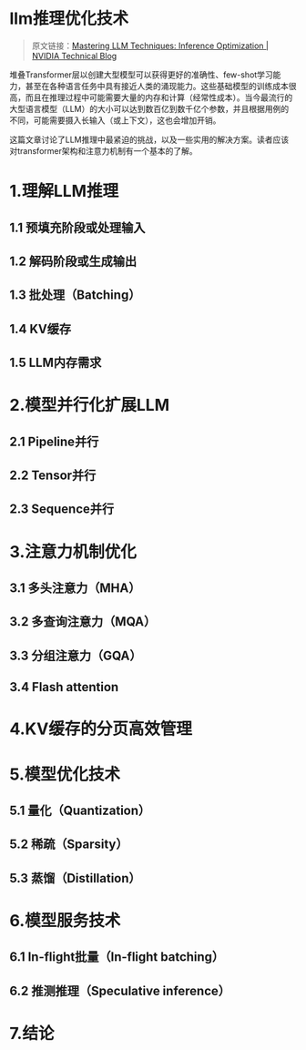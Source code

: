 # llm推理优化技术

> 原文链接：[Mastering LLM Techniques: Inference Optimization | NVIDIA Technical Blog](https://developer.nvidia.com/blog/mastering-llm-techniques-inference-optimization/ "Mastering LLM Techniques: Inference Optimization | NVIDIA Technical Blog")

堆叠Transformer层以创建大型模型可以获得更好的准确性、few-shot学习能力，甚至在各种语言任务中具有接近人类的涌现能力。这些基础模型的训练成本很高，而且在推理过程中可能需要大量的内存和计算（经常性成本）。当今最流行的大型语言模型（LLM）的大小可以达到数百亿到数千亿个参数，并且根据用例的不同，可能需要摄入长输入（或上下文），这也会增加开销。

这篇文章讨论了LLM推理中最紧迫的挑战，以及一些实用的解决方案。读者应该对transformer架构和注意力机制有一个基本的了解。

# 1.理解LLM推理

## 1.1 预填充阶段或处理输入

## 1.2 解码阶段或生成输出

## 1.3 批处理（Batching）

## 1.4 KV缓存

## 1.5 LLM内存需求

# 2.模型并行化扩展LLM

## 2.1 Pipeline并行

## 2.2 Tensor并行

## 2.3 Sequence并行

# 3.注意力机制优化

## 3.1 多头注意力（MHA）

## 3.2 多查询注意力（MQA）

## 3.3 分组注意力（GQA）

## 3.4 Flash attention

# 4.KV缓存的分页高效管理

# 5.模型优化技术

## 5.1 量化（Quantization）

## 5.2 稀疏（Sparsity）

## 5.3 蒸馏（Distillation）

# 6.模型服务技术

## 6.1 In-flight批量（**In-flight batching**）

## 6.2 推测推理（**Speculative inference**）

# 7.结论
